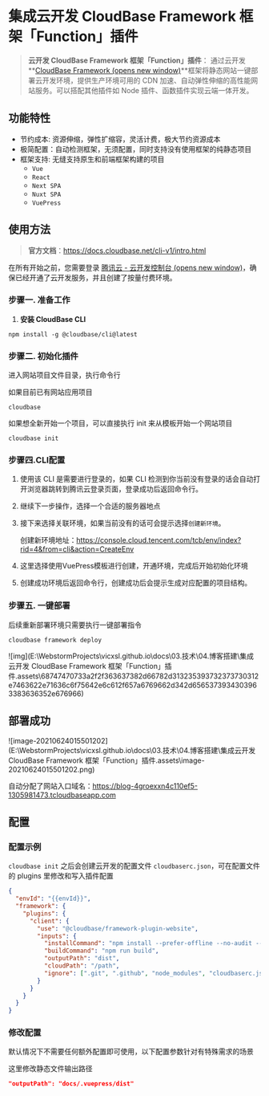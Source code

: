 # 集成云开发 CloudBase Framework 框架「Function」插件

> **云开发 CloudBase Framework 框架「Function」插件**： 通过云开发 **[CloudBase Framework (opens new window)](https://github.com/Tencent/cloudbase-framework)**框架将静态网站一键部署云开发环境，提供生产环境可用的 CDN 加速、自动弹性伸缩的高性能网站服务。可以搭配其他插件如 Node 插件、函数插件实现云端一体开发。

## 功能特性

- 节约成本: 资源伸缩，弹性扩缩容，灵活计费，极大节约资源成本
- 极简配置：自动检测框架，无须配置，同时支持没有使用框架的纯静态项目
- 框架支持: 无缝支持原生和前端框架构建的项目
  - `Vue`
  - `React`
  - `Next SPA`
  - `Nuxt SPA`
  - `VuePress`

## 使用方法

> **官方文档**：https://docs.cloudbase.net/cli-v1/intro.html

在所有开始之前，您需要登录 [腾讯云 - 云开发控制台 (opens new window)](https://console.cloud.tencent.com/tcb/env/index?action=CreateEnv&from=cli)，确保已经开通了云开发服务，并且创建了按量付费环境。

### 步骤一. 准备工作

1. **安装 CloudBase CLI**

```shell
npm install -g @cloudbase/cli@latest
```

### 步骤二. 初始化插件

进入网站项目文件目录，执行命令行

如果目前已有网站应用项目

```shell
cloudbase
```

如果想全新开始一个项目，可以直接执行 init 来从模板开始一个网站项目

```shell
cloudbase init
```

### 步骤四.CLI配置

1. 使用该 CLI 是需要进行登录的，如果 CLI 检测到你当前没有登录的话会自动打开浏览器跳转到腾讯云登录页面，登录成功后返回命令行。

2. 继续下一步操作，选择一个合适的服务器地点

3. 接下来选择关联环境，如果当前没有的话可会提示选择`创建新环境`。

   创建新环境地址：https://console.cloud.tencent.com/tcb/env/index?rid=4&from=cli&action=CreateEnv

4. 这里选择使用VuePress模板进行创建，开通环境，完成后开始初始化环境

5. 创建成功环境后返回命令行，创建成功后会提示生成对应配置的项目结构。

### 步骤五. 一键部署

后续重新部署环境只需要执行一键部署指令

```shell
cloudbase framework deploy
```

![img](E:\WebstormProjects\vicxsl.github.io\docs\03.技术\04.博客搭建\集成云开发 CloudBase Framework 框架「Function」插件.assets\68747470733a2f2f363637382d66782d313235393732373730312e7463622e71636c6f75642e6c612f657a6769662d342d6565373934303963383636352e676966)

## 部署成功

![image-20210624015501202](E:\WebstormProjects\vicxsl.github.io\docs\03.技术\04.博客搭建\集成云开发 CloudBase Framework 框架「Function」插件.assets\image-20210624015501202.png)

自动分配了网站入口域名：https://blog-4groexxn4c110ef5-1305981473.tcloudbaseapp.com

## 配置

### 配置示例

`cloudbase init` 之后会创建云开发的配置文件 `cloudbaserc.json`，可在配置文件的 plugins 里修改和写入插件配置

```json
{
  "envId": "{{envId}}",
  "framework": {
    "plugins": {
      "client": {
        "use": "@cloudbase/framework-plugin-website",
        "inputs": {
          "installCommand": "npm install --prefer-offline --no-audit --progress=false",
          "buildCommand": "npm run build",
          "outputPath": "dist",
          "cloudPath": "/path",
          "ignore": [".git", ".github", "node_modules", "cloudbaserc.js"]
        }
      }
    }
  }
}
```

### 修改配置

默认情况下不需要任何额外配置即可使用，以下配置参数针对有特殊需求的场景

这里修改静态文件输出路径

```json
"outputPath": "docs/.vuepress/dist"
```
